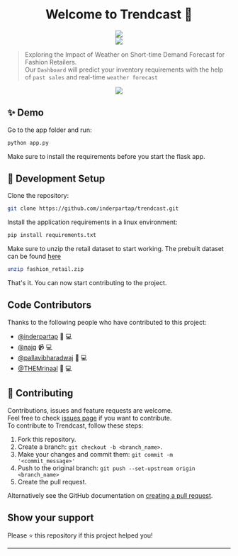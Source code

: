 <h1 align="center">Welcome to Trendcast 👋</h1>
<p align="center">
	<a href="https://www.python.org/" alt="Made with Python">
		<img src="http://ForTheBadge.com/images/badges/made-with-python.svg" />
	</a>
	<br>
		<a href="https://github.com/inderpartap/trendcast" alt="Trendcast Repo Size">
			<img src="https://img.shields.io/github/repo-size/inderpartap/trendcast" />
		</a>
	</p>

> Exploring the Impact of Weather on Short-time Demand Forecast for Fashion
> Retailers.<br /> Our `Dashboard` will predict your inventory requirements with
> the help of `past sales` and real-time `weather forecast`

<p align="center">
	<a href="https://www.youtube.com/watch?v=9ela0BQeP9M" alt="Youtube Video">
        <img src="https://img.youtube.com/vi/9ela0BQeP9M/0.jpg" />
    </a>
	</p>
	
## ✨ Demo

Go to the app folder and run:

```sh
python app.py
```

Make sure to install the requirements before you start the flask app.

## 🚀 Development Setup

Clone the repository:

```sh
git clone https://github.com/inderpartap/trendcast.git
```

Install the application requirements in a linux environment:

```sh
pip install requirements.txt
```

Make sure to unzip the retail dataset to start working. The prebuilt dataset can be found [here](https://github.com/inderpartap/trendcast/blob/master/data/fashion_retail.zip)

```sh
unzip fashion_retail.zip
```


That's it. You can now start contributing to the project.

## Code Contributors

Thanks to the following people who have contributed to this project:

- [@inderpartap](https://github.com/inderpartap) 🎨 💻
- [@najq](https://github.com/najq) 📹 💻
- [@pallavibharadwaj](https://github.com/pallavibharadwaj) 📆 💻
- [@THEMrinaal](https://github.com/THEMrinaal) 🔣 💻

## 🤝 Contributing

Contributions, issues and feature requests are welcome.<br /> Feel free to check
[issues page](https://github.com/inderpartap/trendcast/issues) if you want to
contribute.<br /> To contribute to Trendcast, follow these steps:

1. Fork this repository.
2. Create a branch: `git checkout -b <branch_name>`.
3. Make your changes and commit them: `git commit -m '<commit_message>'`
4. Push to the original branch: `git push --set-upstream origin <branch_name>`
5. Create the pull request.

Alternatively see the GitHub documentation on
[creating a pull request](https://help.github.com/en/github/collaborating-with-issues-and-pull-requests/creating-a-pull-request).

## Show your support

Please ⭐️ this repository if this project helped you!

---

